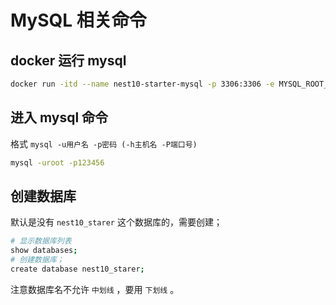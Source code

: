 # MySQL 相关命令

## docker 运行 mysql

```sh
docker run -itd --name nest10-starter-mysql -p 3306:3306 -e MYSQL_ROOT_PASSWORD=123456 mysql
```

## 进入 mysql 命令

格式 `mysql -u用户名 -p密码 (-h主机名 -P端口号)`

```sh
mysql -uroot -p123456
```

## 创建数据库

默认是没有 `nest10_starer` 这个数据库的，需要创建；

```sh
# 显示数据库列表
show databases;
# 创建数据库；
create database nest10_starer;
```

注意数据库名不允许 `中划线` ，要用 `下划线` 。
